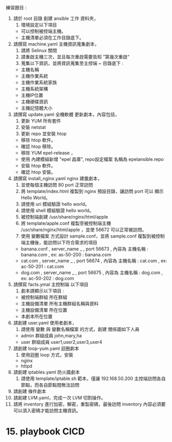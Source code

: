 練習題目 : 
1. 請於 root 目錄 創建 ansible 工作 資料夾，
   1. 環境設定以下項目
   -  可以控制被控端主機。
   -  主機清單必須在工作目錄底下。   
2. 請撰寫 machine.yaml 主機資訊蒐集劇本，
   1. 請將 Selinux 關閉
   2. 請重啟主機三次，並且每次重啟需要告知 ”第幾次重啟“
   3. 蒐集以下資訊，並將資訊蒐集至主控端 ~ 目錄底下 :
   - 主機名稱
   - 主機作業系統
   - 主機作業系統家族
   - 主機系統架構
   - 主機IP位置
   - 主機硬碟資訊
   - 主機記憶體大小
3. 請撰寫 update.yaml 全機軟體 更新劇本，內容包括，
   1. 更新 YUM 所有套件
   2. 安裝 netstat 
   3. 更新 repo 並安裝 htop 
   - 移除 htop 軟件。
   - 確認 htop 移除。
   - 移除 YUM epel-release ，
   - 使用 內建模組新增 "epel 昌庫", repo設定檔案 名稱為 epelansible.repo
   - 安裝 htop 軟件。
   - 確認 htop 安裝。
4. 請撰寫 install_nginx.yaml nginx 建置劇本，
   1. 並使每個主機訪問 80 port 正常訪問
   2. 將 template/index.html 複製到 nginx 預設目錄，讓訪問 port 可以 顯示 Hello World。
   3. 請使用 uri 模組驗證 hello world。
   4. 請使用 shell 模組驗證 hello world。
   6. 被控制端創建 /usr/share/nginx/html/apple
   7. 將 template/apple.conf 複製至被控制端主機 /usr/share/nginx/html/apple ，並使 56672 可以正常被訪問。
   8. 使用 變數檔案 方式設計 sample.conf，並將 sample.conf 複製到被控制端主機後，能訪問以下符合需求的項目
   - banana.conf , server_name _ , port 56673 , 內容為 主機名稱 : banana.com , ex: as-50-200 : banana.com
   - cat.com , server_name _ , port 56674 , 內容為 主機名稱 : cat.com , ex: ac-50-201 : cat.com
   - dog.com , server_name _ , port 56675 , 內容為 主機名稱 : dog.com , ex: ac-50-202 : dog.com
5. 請撰寫 facts.ymal 主控制端 以下項目
   1. 劇本請顯示以下項目 : 
   - 被控制端群組 所在群組
   - 主機設備清單 所有主機群組名稱與資料
   - 主機設備清單 所在位置
   - 本劇本所在位置 
6. 請創建 user.yaml 使用者劇本，
   1. 請使用 變數 與 變數名稱檔案 的方式，創建 關係圖如下人員
   - admin 群組成員 john,mary,ha 
   - user 群組成員 user1,user2,user3,user4  
7. 請創建 loop-yum.yaml 迴圈劇本  
   1. 使用迴圈 loop 方式，安裝  
   - nginx  
   - httpd
8. 請創建 iptables.yaml 防火牆劇本
   1. 請使用 template/iptable.sh 範本，僅讓 192.168.50.200 主控端訪問各自節點，而各自節點間無法訪問  
10. 請創建 條件劇本 
11. 請創建 LVM.yaml，完成一次 LVM 切割操作。
12. 請將 inventory 進行加密，解密，重製密碼，最後訪問 inventory 內容必須要可以須入密碼才能訪問主機資訊。
# 15. playbook CICD

